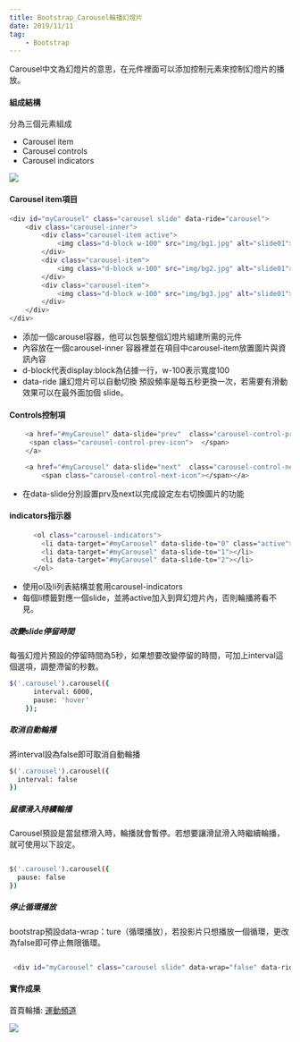 ```yaml
---
title: Bootstrap_Carousel輪播幻燈片
date: 2019/11/11
tag: 
    - Bootstrap 
---
```



Carousel中文為幻燈片的意思，在元件裡面可以添加控制元素來控制幻燈片的播放。

#### 組成結構


分為三個元素組成
- Carousel item
- Carousel controls
- Carousel indicators

![](https://i.imgur.com/BNCk0cb.jpg)


#### Carousel item項目

``` bash
<div id="myCarousel" class="carousel slide" data-ride="carousel">
    <div class="carousel-inner">
        <div class="carousel-item active">
            <img class="d-block w-100" src="img/bg1.jpg" alt="slide01">
        </div>
        <div class="carousel-item">
            <img class="d-block w-100" src="img/bg2.jpg" alt="slide01">
        </div>
        <div class="carousel-item">
            <img class="d-block w-100" src="img/bg3.jpg" alt="slide01">
        </div>
    </div>
</div>
```

- 添加一個carousel容器，他可以包裝整個幻燈片組建所需的元件
- 內容放在一個carousel-inner 容器裡並在項目中carousel-item放置圖片與資訊內容
- d-block代表display:block為佔據一行，w-100表示寬度100
- data-ride 讓幻燈片可以自動切換 預設頻率是每五秒更換一次，若需要有滑動效果可以在最外面加個 slide。

#### Controls控制項

``` bash
    <a href="#myCarousel" data-slide="prev"  class="carousel-control-prev">
     <span class="carousel-control-prev-icon">  </span>
    </a>

    <a href="#myCarousel" data-slide="next"  class="carousel-control-next">
        <span class="carousel-control-next-icon"></span></a>
```
- 在data-slide分別設置prv及next以完成設定左右切換圖片的功能


#### indicators指示器

``` bash
      <ol class="carousel-indicators">
        <li data-target="#myCarousel" data-slide-to="0" class="active"></li>
        <li data-target="#myCarousel" data-slide-to="1"></li>
        <li data-target="#myCarousel" data-slide-to="2"></li>
      </ol>
```

- 使用ol及li列表結構並套用carousel-indicators
- 每個li標籤對應一個slide，並將active加入到齊幻燈片內，否則輪播將看不見。



##### 改變slide停留時間

每張幻燈片預設的停留時間為5秒，如果想要改變停留的時間，可加上interval這個選項，調整滯留的秒數。

``` bash
$('.carousel').carousel({
      interval: 6000,
      pause: 'hover'
    });
```
##### 取消自動輪播

將interval設為false即可取消自動輪播



``` bash
$('.carousel').carousel({
  interval: false
})
```

##### 鼠標滑入持續輪播

Carousel預設是當鼠標滑入時，輪播就會暫停。若想要讓滑鼠滑入時繼續輪播，就可使用以下設定。

``` bash

$('.carousel').carousel({
  pause: false
})
```
##### 停止循環播放

bootstrap預設data-wrap：ture（循環播放），若投影片只想播放一個循環，更改為false即可停止無限循環。

``` bash

 <div id="myCarousel" class="carousel slide" data-wrap="false" data-ride="carousel">

```

#### 實作成果

首頁輪播: [運動頻道](https://vince-chen-hao.github.io/BS_NewsChannel/)

![](/images/caro_image.png)

